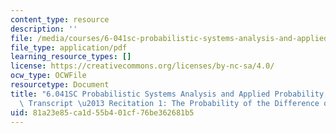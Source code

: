 ```yaml
---
content_type: resource
description: ''
file: /media/courses/6-041sc-probabilistic-systems-analysis-and-applied-probability-fall-2013/81a23e85ca1d55b401cf76be362681b5_MIT6_041SCF13_Ch1P1_Probability_of_Difference_Two_Events_300k.pdf
file_type: application/pdf
learning_resource_types: []
license: https://creativecommons.org/licenses/by-nc-sa/4.0/
ocw_type: OCWFile
resourcetype: Document
title: "6.041SC Probabilistic Systems Analysis and Applied Probability, Fall 2013\
  \ Transcript \u2013 Recitation 1: The Probability of the Difference of Two Events"
uid: 81a23e85-ca1d-55b4-01cf-76be362681b5
---
```

